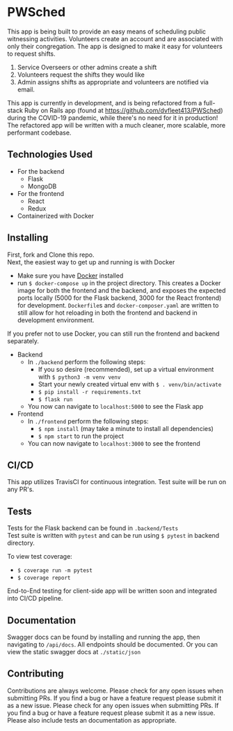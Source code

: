# PWSched

This app is being built to provide an easy means of scheduling public witnessing activities. Volunteers create an account and are associated with only their congregation. The app is designed to make it easy for volunteers to request shifts.
1. Service Overseers or other admins create a shift
2. Volunteers request the shifts they would like
3. Admin assigns shifts as appropriate and volunteers are notified via email.

This app is currently in development, and is being refactored from a full-stack Ruby on Rails app (found at https://github.com/dvfleet413/PWSched) during the COVID-19 pandemic, while there's no need for it in production!  The refactored app will be written with a much cleaner, more scalable, more performant codebase.

## Technologies Used

- For the backend  
  - Flask
  - MongoDB
- For the frontend
  - React
  - Redux
- Containerized with Docker

## Installing

First, fork and Clone this repo.  
Next, the easiest way to get up and running is with Docker

- Make sure you have [Docker](https://www.docker.com/get-started) installed  
- run `$ docker-compose up` in the project directory.  This creates a Docker image for both the frontend and the backend, and exposes the expected ports locally (5000 for the Flask backend, 3000 for the React frontend) for development.  `Dockerfile`s and `docker-composer.yaml` are written to still allow for hot reloading in both the frontend and backend in development environment.

If you prefer not to use Docker, you can still run the frontend and backend separately.

- Backend  
  - In `./backend` perform the following steps: 
    - If you so desire (recommended), set up a virtual environment with `$ python3 -m venv venv`
    - Start your newly created virtual env with `$ . venv/bin/activate`
    - `$ pip install -r requirements.txt`
    - `$ flask run`
  - You now can navigate to `localhost:5000` to see the Flask app
- Frontend
  - In `./frontend` perform the following steps:
    - `$ npm install` (may take a minute to install all dependencies)
    - `$ npm start` to run the project
  - You can now navigate to `localhost:3000` to see the frontend

## CI/CD

This app utilizes TravisCI for continuous integration. Test suite will be run on any PR's.  

## Tests

Tests for the Flask backend can be found in `.backend/Tests`  
Test suite is written with `pytest` and can be run using `$ pytest` in backend directory.

To view test coverage:  
- `$ coverage run -m pytest`
- `$ coverage report`

End-to-End testing for client-side app will be written soon and integrated into CI/CD pipeline.

## Documentation

Swagger docs can be found by installing and running the app, then navigating to `/api/docs`.  All endpoints should be documented.
Or you can view the static swagger docs at `./static/json`

## Contributing

Contributions are always welcome.  Please check for any open issues when submitting PRs.  If you find a bug or have a feature request please submit it as a new issue. Please check for any open issues when submitting PRs.  If you find a bug or have a feature request please submit it as a new issue. Please also include tests an documentation as appropriate.
